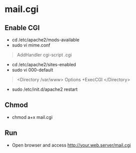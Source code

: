 mail.cgi
========

Enable CGI
----------
* cd /etc/apache2/mods-available
* sudo vi mime.conf
> AddHandler cgi-script .cgi

* cd /etc/apache2/sites-enabled
* sudo vi 000-default

> &lt;Directory /var/www&gt;
Options +ExecCGI
&lt;/Directory&gt;

* sudo /etc/init.d/apache2 restart

Chmod
-----
* chmod a+x mail.cgi

Run
---
* Open browser and access http://your.web.server/mail.cgi
